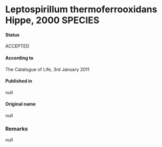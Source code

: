# Leptospirillum thermoferrooxidans Hippe, 2000 SPECIES

#### Status
ACCEPTED

#### According to
The Catalogue of Life, 3rd January 2011

#### Published in
null

#### Original name
null

### Remarks
null